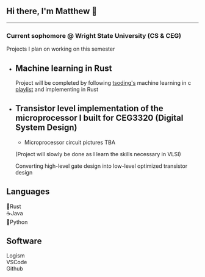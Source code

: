 ## Hi there, I'm Matthew 👋

---

### Current sophomore @ Wright State University (CS & CEG)

Projects I plan on working on this semester

- Machine learning in Rust
    -
    Project will be completed by following [tsoding's](https://github.com/tsoding) machine learning in c [playlist](https://www.youtube.com/watch?v=PGSba51aRYU&list=PLpM-Dvs8t0VZPZKggcql-MmjaBdZKeDMw) and implementing in Rust
- Transistor level implementation of the microprocessor I built for CEG3320 (Digital System Design)
    -
    - Microprocessor circuit pictures TBA
    
    (Project will slowly be done as I learn the skills necessary in VLSI)

    Converting high-level gate design into low-level optimized transistor design


## Languages

🦀Rust<br>☕Java<br>🐍Python

## Software

Logism<br>VSCode<br>Github